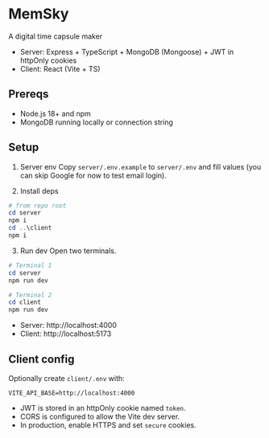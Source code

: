 # MemSky

A digital time capsule maker

- Server: Express + TypeScript + MongoDB (Mongoose) + JWT in httpOnly cookies
- Client: React (Vite + TS)

## Prereqs

- Node.js 18+ and npm
- MongoDB running locally or connection string

## Setup

1. Server env
   Copy `server/.env.example` to `server/.env` and fill values (you can skip Google for now to test email login).

2. Install deps

```powershell
# from repo root
cd server
npm i
cd ..\client
npm i
```

3. Run dev
   Open two terminals.

```powershell
# Terminal 1
cd server
npm run dev

# Terminal 2
cd client
npm run dev
```

- Server: http://localhost:4000
- Client: http://localhost:5173

## Client config

Optionally create `client/.env` with:

```
VITE_API_BASE=http://localhost:4000
```



- JWT is stored in an httpOnly cookie named `token`.
- CORS is configured to allow the Vite dev server.
- In production, enable HTTPS and set `secure` cookies.

